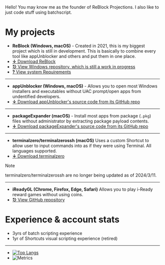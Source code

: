 Hello! You may know me as the founder of ReBlock Projections. I also like to just code stuff using batchscript.

# My projects

- **ReBlock (Windows, macOS)** - Created in 2021, this is my biggest project which is still in development. This is basically to combine every tool like appUnblocker and others and put them in one place.
- [**↓** Download ReBlock](https://sites.google.com/view/reblock/install/versions)
- [**⎋** View Windows repository, which is still a work in progress](https://github.com/yourworstnightmare1/ReBlock-for-Windows)
- [**?** View system Requirements](https://sites.google.com/view/reblock/install/compatability)
---
- **appUnblocker (Windows, macOS)** - Allows you to open most Windows installers and executables without UAC prompt/open apps from undentified developers.
- [**↓** Download appUnblocker's source code from its GitHub repo](https://github.com/yourworstnightmare1/appunblocker)
---
- **packageExpander (macOS)** - Install most apps from package (`.pkg`) files without administrator by extracting package payload contents.
- [**↓** Download packageExpander's source code from its GitHub repo](https://github.com/yourworstnightmare1/packageexpander)
---
- **terminalzero/terminalzerossh (macOS)** Uses a custom Shortcut to allow user to input commands into as if they were using Terminal. All languages supported.
- [**↓** Download terminalzero](https://www.icloud.com/shortcuts/c57cc57b1a814e298369e6ee6607db6f)
> [!NOTE]
> terminalzero/terminalzerossh are no longer being updated as of 2024/3/11.
---
- **iReadyGL (Chrome, Firefox, Edge, Safari)** Allows you to play i-Ready reward games without using coins.
- [**⎋** View GitHub repository](https://github.com/yourworstnightmare1/ireadygl)
  
# Experience & account stats

- 3yrs of batch scripting experience
- 1yr of Shortcuts visual scripting experience (retired)
---
- [![Top Langs](https://github-readme-stats.vercel.app/api/top-langs/?username=yourworstnightmare1)](https://github.com/yourworstnightmare1/)
- ![Metrics](https://metrics.lecoq.io/yourworstnightmare1?template=classic&base=header%2C%20activity%2C%20community%2C%20repositories%2C%20metadata&base.indepth=false&base.hireable=false&base.skip=false&config.timezone=America%2FChicago)
